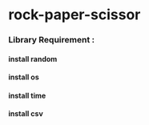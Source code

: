 # rock-paper-scissor

### Library Requirement :

#### install random
#### install os 
#### install time 
#### install csv
 
